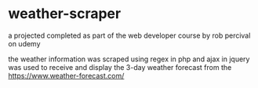 # weather-scraper
a projected completed as part of the web developer course by rob percival on udemy

the weather information was scraped using regex in php and ajax in jquery was used to receive and display the 3-day weather forecast 
from the https://www.weather-forecast.com/
